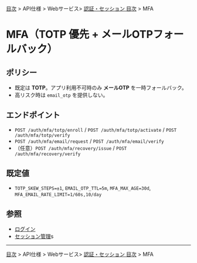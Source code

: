 [目次](../../../目次.md) > API仕様 > Webサービス> [認証・セッション 目次](目次.md) > MFA
# MFA（TOTP 優先 + メールOTPフォールバック）

## ポリシー
- 既定は **TOTP**。アプリ利用不可時のみ **メールOTP** を一時フォールバック。
- 高リスク時は `email_otp` を提供しない。

## エンドポイント
- `POST /auth/mfa/totp/enroll` / `POST /auth/mfa/totp/activate` / `POST /auth/mfa/totp/verify`
- `POST /auth/mfa/email/request` / `POST /auth/mfa/email/verify`
- （任意）`POST /auth/mfa/recovery/issue` / `POST /auth/mfa/recovery/verify`

## 既定値
- `TOTP_SKEW_STEPS=±1`, `EMAIL_OTP_TTL=5m`, `MFA_MAX_AGE=30d`, `MFA_EMAIL_RATE_LIMIT=1/60s,10/day`

## 参照
- [ログイン](02_ログイン.md)
- [セッション管理](05_セッション管理.md)s

---
[目次](../../../目次.md) > API仕様 > Webサービス> [認証・セッション 目次](目次.md) > MFA
